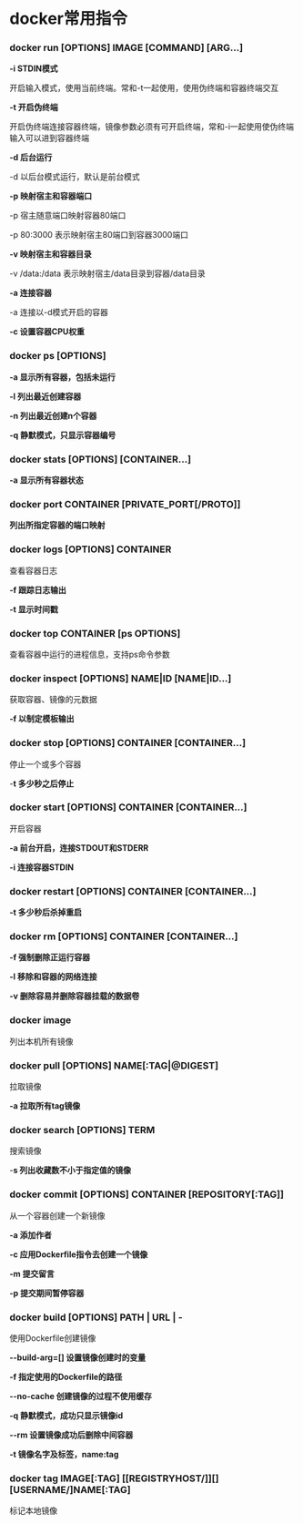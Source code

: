 # docker常用指令

### docker run [OPTIONS] IMAGE [COMMAND] [ARG...]

**-i	STDIN模式**

开启输入模式，使用当前终端。常和-t一起使用，使用伪终端和容器终端交互

**-t	开启伪终端**

开启伪终端连接容器终端，镜像参数必须有可开启终端，常和-i一起使用使伪终端输入可以进到容器终端

**-d	后台运行**

-d	以后台模式运行，默认是前台模式

**-p	映射宿主和容器端口** 

-p	宿主随意端口映射容器80端口

-p 80:3000	表示映射宿主80端口到容器3000端口

**-v	映射宿主和容器目录**

-v /data:/data	表示映射宿主/data目录到容器/data目录

**-a	连接容器**

-a	连接以-d模式开启的容器

**-c	设置容器CPU权重**



### docker ps [OPTIONS]

**-a	显示所有容器，包括未运行**

**-l	列出最近创建容器**

**-n	列出最近创建n个容器**

**-q	静默模式，只显示容器编号**



### docker stats [OPTIONS] [CONTAINER...]

**-a	显示所有容器状态**



### docker port CONTAINER [PRIVATE_PORT[/PROTO]]

**列出所指定容器的端口映射**



### docker logs [OPTIONS] CONTAINER

查看容器日志

**-f	跟踪日志输出**

**-t	显示时间戳**



### docker top CONTAINER [ps OPTIONS]

查看容器中运行的进程信息，支持ps命令参数



### docker inspect [OPTIONS] NAME|ID [NAME|ID...]

获取容器、镜像的元数据

**-f	以制定模板输出**



### docker stop [OPTIONS] CONTAINER [CONTAINER...]

停止一个或多个容器

-**t	多少秒之后停止**



### docker start [OPTIONS] CONTAINER [CONTAINER...]

开启容器

**-a	前台开启，连接STDOUT和STDERR**

**-i	连接容器STDIN**



### docker restart [OPTIONS] CONTAINER [CONTAINER...]

**-t	多少秒后杀掉重启**



### docker rm [OPTIONS] CONTAINER [CONTAINER...]

**-f	强制删除正运行容器**

**-l	移除和容器的网络连接**

**-v	删除容易并删除容器挂载的数据卷**



### docker image

列出本机所有镜像



### docker pull [OPTIONS] NAME[:TAG|@DIGEST]

拉取镜像

**-a	拉取所有tag镜像**



### docker search [OPTIONS] TERM

搜索镜像

-**s	列出收藏数不小于指定值的镜像**



### docker commit [OPTIONS] CONTAINER [REPOSITORY[:TAG]]

从一个容器创建一个新镜像

**-a	添加作者**

**-c	应用Dockerfile指令去创建一个镜像**

**-m	提交留言**

**-p	提交期间暂停容器**



### docker build [OPTIONS] PATH | URL | -

使用Dockerfile创建镜像

**--build-arg=[]	设置镜像创建时的变量**

**-f	指定使用的Dockerfile的路径**

**--no-cache	创建镜像的过程不使用缓存**

**-q	静默模式，成功只显示镜像id**

**--rm	设置镜像成功后删除中间容器**

**-t	镜像名字及标签，name:tag**



### docker tag IMAGE[:TAG] [[REGISTRYHOST/]][][USERNAME/]NAME[:TAG]

标记本地镜像

